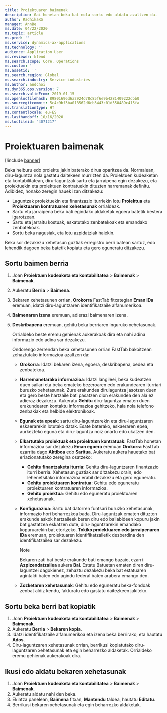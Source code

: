```yaml
---
title: Proiektuaren baimenak
description: Gai honetan beka bat nola sortu edo aldatu azaltzen da.
author: RadhikaRS
manager: AnnBe
ms.date: 04/22/2020
ms.topic: article
ms.prod: ''
ms.service: dynamics-ax-applications
ms.technology: ''
audience: Application User
ms.reviewer: kfend
ms.search.scope: Core, Operations
ms.custom: ''
ms.assetid: ''
ms.search.region: Global
ms.search.industry: Service industries
ms.author: andchoi
ms.dyn365.ops.version: 7
ms.search.validFrom: 2019-01-15
ms.openlocfilehash: 89801696d6a2924d78c85f6e9b4281409222dbb0
ms.sourcegitcommit: 5c4c9bf3ba018562d6cb3443c01d550489c415fa
ms.translationtype: HT
ms.contentlocale: eu-ES
ms.lasthandoff: 10/16/2020
ms.locfileid: "4071217"
---
```

# <a name="project-grants"></a>Proiektuaren baimenak

[!include [banner](../includes/banner.md)]

Beka helburu edo proiektu jakin baterako dirua oparitzea da. Normalean, diru-laguntza nola gastatu daitekeen murrizten da. Proiektuen kudeaketan eta kontabilitatean, diru-laguntzak sartu eta jarraipena egin dezakezu, eta proiektuekin eta proiektuen kontratuekin dituzten harremanak definitu. Adibidez, honako zeregin hauek izan ditzakezu:

- Laguntzak proiektuekin eta finantzazio iturriekin lotu **Proiektua** eta **Proiektuaren kontratuaren xehetasunak** orrialdeak.
- Sartu eta jarraipena beka bati egindako aldaketak egoera batetik bestera igarotzean.
- Sartu eta jarraitu kostuak, eskatutako zenbatekoak eta emandako zenbatekoak.
- Sortu beka nagusiak, eta lotu azpidatziak haiekin.

Beka sor dezakezu xehetasun guztiak erregistro berri batean sartuz, edo lehendik dagoen beka batetik kopiatu eta gero eguneratu ditzakezu.

## <a name="create-a-new-grant"></a>Sortu baimen berria

1. Joan **Proiektuen kudeaketa eta kontabilitatea** \> **Baimenak** \> **Baimenak**.
2. Aukeratu **Berria** \> **Baimena**.
3. Bekaren xehetasunen orrian, **Orokorra** FastTab fitxategian **Eman IDa** eremuan, idatzi diru-laguntzaren identifikatzaile alfanumerikoa.
4. **Baimenaren izena** eremuan, adierazi baimenaren izena.
5. **Deskribapena** eremuan, gehitu beka berriaren inguruko xehetasunak.

    Orrialdeko beste eremu gehienak aukerakoak dira eta nahi adina informazio edo adina sar dezakezu.

    Ondorengo zerrendan beka xehetasunen orrian FastTab bakoitzean zehaztutako informazioa azaltzen da:

    - **Orokorra**: Idatzi bekaren izena, egoera, deskribapena, xedea eta zenbatekoa.
    - **Harremanetarako informazioa**: Idatzi langileei, beka kudeatzen duen sailari eta beka emateko bezeroaren edo erakundearen iturriari buruzko xehetasunak. Zure erakundea dirulaguntza jasotzen duen eta gero beste hartzaile bati pasatzen dion erakundea den ala ez adieraz dezakezu. Aukeratu **Gehitu** diru-laguntza ematen duen erakundearen kontaktu informazioa gehitzeko, hala nola telefono zenbakiak eta helbide elektronikoak.
    - **Egunak eta epeak**: sartu diru-laguntzarekin eta diru-laguntzaren eskaerarekin lotutako datak. Esate baterako, eskaeraren epea, aurkezteko eguna eta diru-laguntza noiz onartu edo ukatzen den.
    - **Elkartutako proiektuak eta proiektuen kontratuak**: FastTab honetan informazioa sar dezakezu **Eman egoera** eremuan **Orokorra** FastTab ezarrita dago **Aktiboa** edo **Saritua**. Aukeratu aukera hauetako bat erlazionatutako zeregina osatzeko:

        - **Gehitu finantzaketa iturria**: Gehitu diru-laguntzaren finantzazio iturri berria. Xehetasun guztiak sar ditzakezu orain, edo lehenetsitako informazioa erabil dezakezu eta gero eguneratu.
        - **Gehitu proiektuaren kontratua**: Gehitu edo eguneratu proiektuaren kontratuaren informazioa.
        - **Gehitu proiektua**: Gehitu edo eguneratu proiektuaren xehetasunak.

    - **Konfigurazioa**: Sartu bat datorren funtsari buruzko xehetasunak, informazio hori beharrezkoa bada. Diru-laguntzak ematen dituzten erakunde askok hartzaileek beren diru edo baliabideen kopuru jakin bat gastatzea eskatzen dute, diru-laguntzarekin emandako kopuruarekin bat etortzeko. **Tokiko proiektuaren edo jarraipenaren IDa** eremuan, proiektuaren identifikatzailetik desberdina den identifikatzailea sar dezakezu.

        > [!NOTE]
        > Bekaren zati bat beste erakunde bati emango bazaio, ezarri **Azpizendatzailea** aukera **Bai**. Estatu Batuetan ematen diren diru-laguntzei dagokienez, zehaztu dezakezu beka bat estatuaren agintaldi baten edo agindu federal baten arabera emango den.

    - **Zozketaren xehetasunak**: Gehitu edo eguneratu beka-fondoak zenbat aldiz kendu, fakturatu edo gastatu daitezkeen jakiteko.

## <a name="create-a-new-grant-from-a-copy"></a>Sortu beka berri bat kopiatik

1. Joan **Proiektuen kudeaketa eta kontabilitatea** \> **Baimenak** \> **Baimenak**.
2. Aukeratu **Berria** \> **Bekaren kopia**.
3. Idatzi identifikatzaile alfanumerikoa eta izena beka berrirako, eta hautatu **Ados**.
4. Diru-laguntzaren xehetasunak orrian, berrikusi kopiatutako diru-laguntzaren xehetasunak eta egin beharrezko aldaketak. Orrialdeko eremu gehienak aukerakoak dira.

## <a name="view-or-modify-grant-details"></a>Ikusi edo aldatu bekaren xehetasunak

1. Joan **Proiektuen kudeaketa eta kontabilitatea** \> **Baimenak** \> **Baimenak**.
2. Aukeratu aldatu nahi den beka.
3. Ekintza panelean, **Baimena** fitxan, **Mantendu** taldea, hautatu **Editatu**.
4. Berrikusi bekaren xehetasunak eta egin beharrezko aldaketak.
